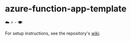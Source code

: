 # azure-function-app-template

☁️ ⚡️ - 🍽

For setup instructions, see the repository's [wiki](https://github.com/thomas-cleary/azure-function-app-template/wiki).
